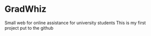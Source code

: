 # GradWhiz
Small web for online assistance for university students
This is my first project put to the github

